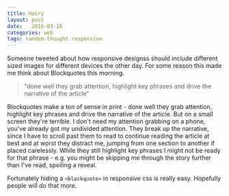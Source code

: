 ```yaml
---
title: Hairy
layout: post
date:   2016-03-18 
categories: web
tags: random-thought responsive
---
```

Someone tweeted about how responsive designss should include different sized images for different devices the other day. For some reason this made me think about Blockquotes this morning. 

> "done well they grab attention, highlight key phrases and drive the narrative of the article"

Blockquotes make a ton of sense in print - done well they grab attention, highlight key phrases and drive the narrative of the article. But on a small screen they're terrible. I don't need my attention grabbing on a phone, you've already got my undivided attention. They break up the narrative, since I have to scroll past them to read to continue reading the article at best and at worst they distract me, jumping from one section to another if placed carelessly. While they still highlight key phrases I might not be ready for that phrase - e.g. you might be skipping me through the story further than I've read, spoiling a reveal. 

Fortunately hiding a `<blockquote>` in responsive css is really easy. Hopefully people will do that more.
